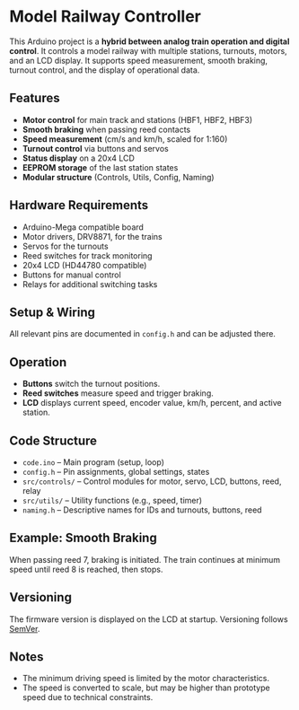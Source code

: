 # Model Railway Controller

This Arduino project is a **hybrid between analog train operation and digital control**. It controls a model railway with multiple stations, turnouts, motors, and an LCD display. It supports speed measurement, smooth braking, turnout control, and the display of operational data.

## Features

- **Motor control** for main track and stations (HBF1, HBF2, HBF3)
- **Smooth braking** when passing reed contacts
- **Speed measurement** (cm/s and km/h, scaled for 1:160)
- **Turnout control** via buttons and servos
- **Status display** on a 20x4 LCD
- **EEPROM storage** of the last station states
- **Modular structure** (Controls, Utils, Config, Naming)

## Hardware Requirements

- Arduino-Mega compatible board
- Motor drivers, DRV8871, for the trains
- Servos for the turnouts
- Reed switches for track monitoring
- 20x4 LCD (HD44780 compatible)
- Buttons for manual control
- Relays for additional switching tasks

## Setup & Wiring

All relevant pins are documented in `config.h` and can be adjusted there.

## Operation

- **Buttons** switch the turnout positions.
- **Reed switches** measure speed and trigger braking.
- **LCD** displays current speed, encoder value, km/h, percent, and active station.

## Code Structure

- `code.ino` – Main program (setup, loop)
- `config.h` – Pin assignments, global settings, states
- `src/controls/` – Control modules for motor, servo, LCD, buttons, reed, relay
- `src/utils/` – Utility functions (e.g., speed, timer)
- `naming.h` – Descriptive names for IDs and turnouts, buttons, reed

## Example: Smooth Braking

When passing reed 7, braking is initiated. The train continues at minimum speed until reed 8 is reached, then stops.

## Versioning

The firmware version is displayed on the LCD at startup. Versioning follows [SemVer](https://semver.org/).

## Notes

- The minimum driving speed is limited by the motor characteristics.
- The speed is converted to scale, but may be higher than prototype speed due to technical constraints.
